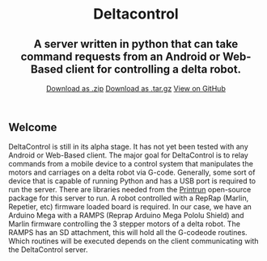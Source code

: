 <html>
<head>
<meta charset='utf-8'>
<meta http-equiv="X-UA-Compatible" content="chrome=1">
<link rel="stylesheet" type="text/css" href="stylesheets/stylesheet.css" media="screen">
<link rel="stylesheet" type="text/css" href="stylesheets/pygment_trac.css" media="screen">
<link rel="stylesheet" type="text/css" href="stylesheets/print.css" media="print">
<title>Deltacontrol by d-mariano</title>
</head>
<body>
<header>
<div class="container">
<h1>Deltacontrol</h1>
<h2>A server written in python that can take command requests from an Android or Web-Based client for controlling a delta robot. </h2>
<section id="downloads">
<a href="https://github.com/d-mariano/DeltaControl/zipball/master" class="btn">Download as .zip</a>
<a href="https://github.com/d-mariano/DeltaControl/tarball/master" class="btn">Download as .tar.gz</a>
<a href="https://github.com/d-mariano/DeltaControl" class="btn btn-github"><span class="icon"></span>View on GitHub</a>
</section>
</div>
</header>
<div class="container">
<section id="main_content">
<h2>
<a id="welcome" class="anchor" href="#welcome" aria-hidden="true"><span class="octicon octicon-link"></span></a>Welcome</h2>
<p>DeltaControl is still in its alpha stage. It has not yet been tested with any Android or Web-Based client. The major goal for DeltaControl is to relay commands from a mobile device to a control system that manipulates the motors and carriages on a delta robot via G-code. Generally, some sort of device that is capable of running Python and has a USB port is required to run the server. There are libraries needed from the <a href="https://github.com/kliment/Printrun">Printrun</a> open-source package for this server to run. A robot controlled with a RepRap (Marlin, Repetier, etc) firmware loaded board is required. In our case, we have an Arduino Mega with a RAMPS (Reprap Arduino Mega Pololu Shield) and Marlin firmware controlling the 3 stepper motors of a delta robot. The RAMPS has an SD attachment, this will hold all the G-codeode routines. Which routines will be executed depends on the client communicating with the DeltaControl server. </p>
</section>
</div>
</body>
</html>
